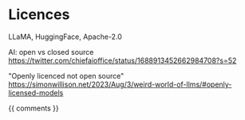 # Licences

LLaMA, HuggingFace, Apache-2.0

AI: open vs closed source https://twitter.com/chiefaioffice/status/1688913452662984708?s=52

"Openly licenced not open source" https://simonwillison.net/2023/Aug/3/weird-world-of-llms/#openly-licensed-models

{{ comments }}
